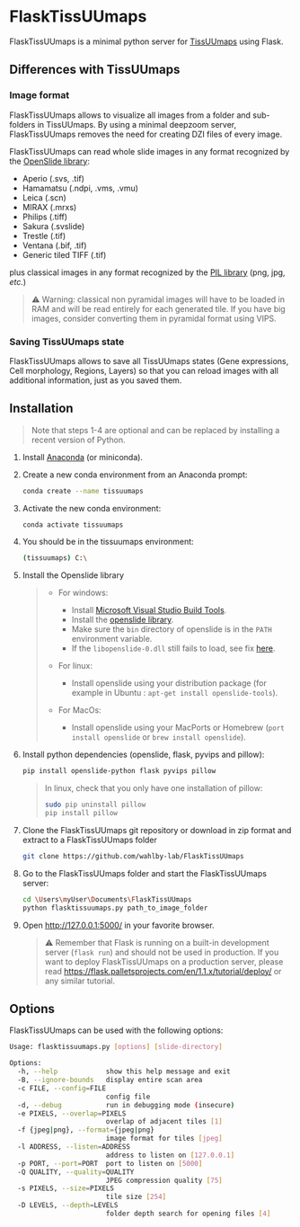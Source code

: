 # FlaskTissUUmaps
FlaskTissUUmaps is a minimal python server for [TissUUmaps](https://tissuumaps.research.it.uu.se/) using Flask.

## Differences with TissUUmaps

### Image format
FlaskTissUUmaps allows to visualize all images from a folder and sub-folders in TissUUmaps. By using a minimal deepzoom server, FlaskTissUUmaps removes the need for creating DZI files of every image.

FlaskTissUUmaps can read whole slide images in any format recognized by the [OpenSlide library](https://openslide.org/api/python/#openslide-python):
 * Aperio (.svs, .tif)
 * Hamamatsu (.ndpi, .vms, .vmu)
 * Leica (.scn)
 * MIRAX (.mrxs)
 * Philips (.tiff)
 * Sakura (.svslide)
 * Trestle (.tif)
 * Ventana (.bif, .tif)
 * Generic tiled TIFF (.tif)

plus classical images in any format recognized by the [PIL library](https://pillow.readthedocs.io/en/stable/handbook/image-file-formats.html) (png, jpg, *etc.*)

> :warning: Warning: classical non pyramidal images will have to be loaded in RAM and will be read entirely for each generated tile. If you have big images, consider converting them in pyramidal format using VIPS.

### Saving TissUUmaps state
FlaskTissUUmaps allows to save all TissUUmaps states (Gene expressions, Cell morphology, Regions, Layers) so that you can reload images with all additional information, just as you saved them.


## Installation

> Note that steps 1-4 are optional and can be replaced by installing a recent version of Python.

1. Install [Anaconda](https://docs.anaconda.com/anaconda/install/) (or miniconda).
1. Create a new conda environment from an Anaconda prompt:
    ```bash
	conda create --name tissuumaps
    ```

1. Activate the new conda environment:
    ```bash
	conda activate tissuumaps
    ```

1. You should be in the tissuumaps environment:
    ```bash
	(tissuumaps) C:\
    ```

1. Install the Openslide library 
    >  * For windows:
    >    * Install [Microsoft Visual Studio Build Tools](https://visualstudio.microsoft.com/fr/downloads/).
    >    * Install the [openslide library](https://openslide.org/download/#windows-binaries).
    >    * Make sure the `bin` directory of openslide is in the `PATH` environment variable.
    >    * If the `libopenslide-0.dll` still fails to load, see fix [here](https://github.com/openslide/openslide-python/issues/51#issuecomment-656728468).
    >
    >  * For linux:
    >    * Install openslide using your distribution package (for example in Ubuntu : `apt-get install openslide-tools`).
    > 
    >  * For MacOs:
    >    * Install openslide using your MacPorts or Homebrew (`port install openslide` or `brew install openslide`).

1. Install python dependencies (openslide, flask, pyvips and pillow):
    ```bash
	pip install openslide-python flask pyvips pillow
    ```
    > In linux, check that you only have one installation of pillow:
    >   ```bash
    >   sudo pip uninstall pillow
    >   pip install pillow
    >   ```

1. Clone the FlaskTissUUmaps git repository or download in zip format and extract to a FlaskTissUUmaps folder
    ```bash
	git clone https://github.com/wahlby-lab/FlaskTissUUmaps
    ```

1. Go to the FlaskTissUUmaps folder and start the FlaskTissUUmaps server:
    ```bash
	cd \Users\myUser\Documents\FlaskTissUUmaps
    python flasktissuumaps.py path_to_image_folder
    ```
1. Open http://127.0.0.1:5000/ in your favorite browser.

   > :warning: Remember that Flask is running on a built-in development server (`flask run`) and should not be used in production. If you want to deploy FlaskTissUUmaps on a production server, please read https://flask.palletsprojects.com/en/1.1.x/tutorial/deploy/ or any similar tutorial.

## Options

FlaskTissUUmaps can be used with the following options:
```bash
Usage: flasktissuumaps.py [options] [slide-directory]

Options:
  -h, --help            show this help message and exit
  -B, --ignore-bounds   display entire scan area
  -c FILE, --config=FILE
                        config file
  -d, --debug           run in debugging mode (insecure)
  -e PIXELS, --overlap=PIXELS
                        overlap of adjacent tiles [1]
  -f {jpeg|png}, --format={jpeg|png}
                        image format for tiles [jpeg]
  -l ADDRESS, --listen=ADDRESS
                        address to listen on [127.0.0.1]
  -p PORT, --port=PORT  port to listen on [5000]
  -Q QUALITY, --quality=QUALITY
                        JPEG compression quality [75]
  -s PIXELS, --size=PIXELS
                        tile size [254]
  -D LEVELS, --depth=LEVELS
                        folder depth search for opening files [4]
```
